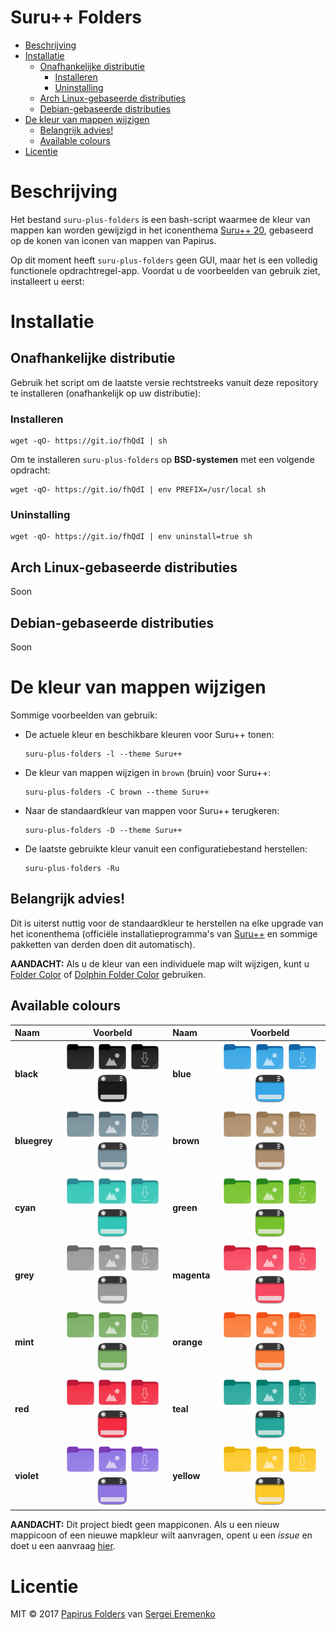 <h1>Suru++ Folders</h1>

- [Beschrijving](#beschrijving)
- [Installatie](#installatie)
  - [Onafhankelijke distributie](#onafhankelijke-distributie)
    - [Installeren](#installeren)
    - [Uninstalling](#uninstalling)
  - [Arch Linux-gebaseerde distributies](#arch-linux-gebaseerde-distributies)
  - [Debian-gebaseerde distributies](#debian-gebaseerde-distributies)
- [De kleur van mappen wijzigen](#de-kleur-van-mappen-wijzigen)
  - [Belangrijk advies!](#belangrijk-advies)
  - [Available colours](#available-colours)
- [Licentie](#licentie)

# Beschrijving

Het bestand `suru-plus-folders` is een bash-script waarmee de kleur van mappen kan worden gewijzigd in het iconenthema [Suru++ 20](https://github.com/gusbemacbe/suru-plus), gebaseerd op de konen van iconen van mappen van Papirus.

Op dit moment heeft `suru-plus-folders` geen GUI, maar het is een volledig functionele opdrachtregel-app. Voordat u de voorbeelden van gebruik ziet, installeert u eerst:

# Installatie

## Onafhankelijke distributie

Gebruik het script om de laatste versie rechtstreeks vanuit deze repository te installeren (onafhankelijk op uw distributie):

### Installeren

```
wget -qO- https://git.io/fhQdI | sh
```

Om te installeren `suru-plus-folders` op **BSD-systemen** met een volgende opdracht:

```
wget -qO- https://git.io/fhQdI | env PREFIX=/usr/local sh
```

### Uninstalling

```
wget -qO- https://git.io/fhQdI | env uninstall=true sh
```

## Arch Linux-gebaseerde distributies

Soon

## Debian-gebaseerde distributies

Soon

# De kleur van mappen wijzigen

Sommige voorbeelden van gebruik:

- De actuele kleur en beschikbare kleuren voor Suru++ tonen:
    ```
    suru-plus-folders -l --theme Suru++
    ```
- De kleur van mappen wijzigen in `brown` (bruin) voor Suru++:
    ```
    suru-plus-folders -C brown --theme Suru++
    ```
- Naar de standaardkleur van mappen voor Suru++ terugkeren:
    ```
    suru-plus-folders -D --theme Suru++
    ```
- De laatste gebruikte kleur vanuit een configuratiebestand herstellen:
    ```
    suru-plus-folders -Ru
    ```

## Belangrijk advies!

Dit is uiterst nuttig voor de standaardkleur te herstellen na elke upgrade van het iconenthema (officiële installatieprogramma's van [Suru++](https://github.com/gusbemacbe/suru-plus) en sommige pakketten van derden doen dit automatisch).

**AANDACHT:** Als u de kleur van een individuele map wilt wijzigen, kunt u [Folder Color](http://foldercolor.tuxfamily.org) of [Dolphin Folder Color](https://github.com/audoban/dolphin-folder-color) gebruiken.

## Available colours

<table>
    <thead>
        <tr>
            <th style="text-align:left">Naam</th>
            <th style="text-align:center">Voorbeld</th>
            <th style="text-align:left">Naam</th>
            <th style="text-align:center">Voorbeld</th>
        </tr>
    </thead>
    <tbody>
        <tr>
            <td style="text-align:left"><strong>black</strong></td>
            <td style="text-align:center">
              <img src="/images/folder-black.svg" height="48px" width="48px" alt="folder-black">
              <img src="/images/folder-black-pictures.svg" height="48px" width="48px" alt="folder-black-pictures"> 
              <img src="/images/folder-black-download.svg" height="48px" width="48px" alt="folder-black-download">
              <img src="/images/user-black-desktop.svg" height="48px" width="48px" alt="user-black-desktop">
            </td>
            <td style="text-align:left"><strong>blue</strong></td>
            <td style="text-align:center">
              <img src="/images/folder-blue.svg" height="48px" width="48px" alt="folder-blue"> 
              <img src="/images/folder-blue-pictures.svg" height="48px" width="48px" alt="folder-blue-pictures"> 
              <img src="/images/folder-blue-download.svg" height="48px" width="48px" alt="folder-blue-download">
              <img src="/images/user-blue-desktop.svg" height="48px" width="48px" alt="user-blue-desktop">
            </td>
        </tr>
        <tr>
            <td style="text-align:left"><strong>bluegrey</strong></td>
            <td style="text-align:center">
              <img src="/images/folder-bluegrey.svg" height="48px" width="48px" alt="folder-bluegrey"> 
              <img src="/images/folder-bluegrey-pictures.svg" height="48px" width="48px" alt="folder-bluegrey-piuserctures"> 
              <img src="/images/folder-bluegrey-download.svg" height="48px" width="48px" alt="folder-bluegrey-download">
              <img src="/images/user-bluegrey-desktop.svg" height="48px" width="48px" alt="user-bluegrey-desktop">
            </td>
            <td style="text-align:left"><strong>brown</strong></td>
            <td style="text-align:center">
              <img src="/images/folder-brown.svg" height="48px" width="48px" alt="folder-brown"> 
              <img src="/images/folder-brown-pictures.svg" height="48px" width="48px" alt="folder-brown-pictures"> 
              <img src="/images/folder-brown-download.svg" height="48px" width="48px" alt="folder-brown-download">
              <img src="/images/user-brown-desktop.svg" height="48px" width="48px" alt="user-brown-desktop">
            </td>
        </tr>
        <tr>
            <td style="text-align:left"><strong>cyan</strong></td>
            <td style="text-align:center">
              <img src="/images/folder-cyan.svg" height="48px" width="48px" alt="folder-cyan"> 
              <img src="/images/folder-cyan-pictures.svg" height="48px" width="48px" alt="folder-cyan-pictures"> 
              <img src="/images/folder-cyan-download.svg" height="48px" width="48px" alt="folder-cyan-download">
              <img src="/images/user-cyan-desktop.svg" height="48px" width="48px" alt="user-cyan-desktop">
            </td>
            <td style="text-align:left"><strong>green</strong></td>
            <td style="text-align:center">
              <img src="/images/folder-green.svg" height="48px" width="48px" alt="folder-green"> 
              <img src="/images/folder-green-pictures.svg" height="48px" width="48px" alt="folder-green-pictures"> 
              <img src="/images/folder-green-download.svg" height="48px" width="48px" alt="folder-green-download">
              <img src="/images/user-green-desktop.svg" height="48px" width="48px" alt="user-green-desktop">
            </td>
        </tr>
        <tr>
            <td style="text-align:left"><strong>grey</strong></td>
            <td style="text-align:center">
              <img src="/images/folder-grey.svg" height="48px" width="48px" alt="folder-grey"> 
              <img src="/images/folder-grey-pictures.svg" height="48px" width="48px" alt="folder-grey-pictures"> 
              <img src="/images/folder-grey-download.svg" height="48px" width="48px" alt="folder-grey-download">
              <img src="/images/user-grey-desktop.svg" height="48px" width="48px" alt="user-grey-desktop">
            </td>
            <td style="text-align:left"><strong>magenta</strong></td>
            <td style="text-align:center">
              <img src="/images/folder-magenta.svg" height="48px" width="48px" alt="folder-magenta"> 
              <img src="/images/folder-magenta-pictures.svg" height="48px" width="48px" alt="folder-magenta-pictures"> 
              <img src="/images/folder-magenta-download.svg" height="48px" width="48px" alt="folder-magenta-download">
              <img src="/images/user-magenta-desktop.svg" height="48px" width="48px" alt="user-magenta-desktop">
            </td>
        </tr>
        <tr>
            <td style="text-align:left"><strong>mint</strong></td>
            <td style="text-align:center">
              <img src="/images/folder-mint.svg" height="48px" width="48px" alt="folder-mint"> 
              <img src="/images/folder-mint-pictures.svg" height="48px" width="48px" alt="folder-mint-pictures"> 
              <img src="/images/folder-mint-download.svg" height="48px" width="48px" alt="folder-mint-download">
              <img src="/images/user-mint-desktop.svg" height="48px" width="48px" alt="user-mint-desktop">
            </td>
            <td style="text-align:left"><strong>orange</strong></td>
            <td style="text-align:center">
              <img src="/images/folder-orange.svg" height="48px" width="48px" alt="folder-orange"> 
              <img src="/images/folder-orange-pictures.svg" height="48px" width="48px" alt="folder-orange-pictures"> 
              <img src="/images/folder-orange-download.svg" height="48px" width="48px" alt="folder-orange-download">
              <img src="/images/user-orange-desktop.svg" height="48px" width="48px" alt="user-orange-desktop">
            </td>
        </tr>
        <tr>
            <td style="text-align:left"><strong>red</strong></td>
            <td style="text-align:center">
            <img src="/images/folder-red.svg" height="48px" width="48px" alt="folder-red"> 
              <img src="/images/folder-red-pictures.svg" height="48px" width="48px" alt="folder-red-pictures"> 
              <img src="/images/folder-red-download.svg" height="48px" width="48px" alt="folder-red-download">
              <img src="/images/user-red-desktop.svg" height="48px" width="48px" alt="user-red-desktop">
            </td>
            <td style="text-align:left"><strong>teal</strong></td>
            <td style="text-align:center">
              <img src="/images/folder-teal.svg" height="48px" width="48px" alt="folder-teal"> 
              <img src="/images/folder-teal-pictures.svg" height="48px" width="48px" alt="folder-teal-pictures"> 
              <img src="/images/folder-teal-download.svg" height="48px" width="48px" alt="folder-teal-download">
              <img src="/images/user-teal-desktop.svg" height="48px" width="48px" alt="user-teal-desktop">
            </td>
        </tr>
        <tr>
            <td style="text-align:left"><strong>violet</strong></td>
            <td style="text-align:center">
              <img src="/images/folder-violet.svg" height="48px" width="48px" alt="folder-violet"> 
              <img src="/images/folder-violet-pictures.svg" height="48px" width="48px" alt="folder-violet-pictures"> 
              <img src="/images/folder-violet-download.svg" height="48px" width="48px" alt="folder-violet-download">
              <img src="/images/user-violet-desktop.svg" height="48px" width="48px" alt="user-violet-desktop">
            </td>
            <td style="text-align:left"><strong>yellow</strong></td>
            <td style="text-align:center">
              <img src="/images/folder-yellow.svg" height="48px" width="48px" alt="folder-yellow"> 
              <img src="/images/folder-yellow-pictures.svg" height="48px" width="48px" alt="folder-yellow-pictures"> 
              <img src="/images/folder-yellow-download.svg" height="48px" width="48px" alt="folder-yellow-download">
              <img src="/images/user-yellow-desktop.svg" height="48px" width="48px" alt="user-yellow-desktop">
            </td>
        </tr>
    </tbody>
</table>

**AANDACHT:** Dit project biedt geen mappiconen. Als u een nieuw mappicoon of een nieuwe mapkleur wilt aanvragen, opent u een *issue* en doet u een aanvraag [hier](https://github.com/gusbemacbe/suru-plus/issues/new).

# Licentie

MIT © 2017 [Papirus Folders](https://github.com/PapirusDevelopmentTeam/papirus-folders) van [Sergei Eremenko](https://github.com/SmartFinn)
